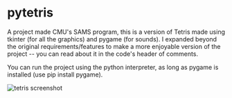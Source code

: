 # pytetris

A project made CMU's SAMS program, this is a version of Tetris made using tkinter (for all the graphics) and pygame (for sounds). I expanded beyond the original requirements/features to make a more enjoyable version of the project -- you can read about it in the code's header of comments.

You can run the project using the python interpreter, as long as pygame is installed (use pip install pygame).

![tetris screenshot](https://i.imgur.com/wxmK92L.png)
